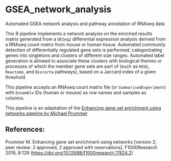 # GSEA_network_analysis
Automated GSEA network analysis and pathway annotation of RNAseq data

This R pipeline implements a network analysis on the enriched results matrix
generated from a `DESeq2` differential expression analysis derived from a RNAseq
count matrix from mouse or human tissue. Automated community detection of
differentially regulated gene sets is performed, categorizating genes into
singletons and clusters of different size ranges. Automated label generation is
allowed to associate these clusters with biological themes or processes of which
the member gene sets are part of (such as `KEGG`, `Reactome`, and `Biocarta`
pathways), based on a Jaccard index of a given threshold. 

This pipeline accepts an RNAseq count matrix file (or `SummarisedExperiment`) with
`Ensemble` IDs (human or mouse) as row names and samples as columns.

This pipeline is an adaptation of the [Enhancing gene set enrichment using networks pipeline by Michael Prummer](https://f1000research.com/articles/8-129/v2)

## References:
Prummer M. Enhancing gene set enrichment using networks [version 2; peer review: 2 approved, 2 approved with reservations]. F1000Research 2019, 8:129
(https://doi.org/10.12688/f1000research.17824.2) 
